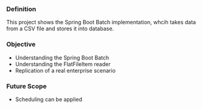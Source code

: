 ### Definition
This project shows the Spring Boot Batch implementation, whcih takes data from a CSV file and stores it into database.

### Objective
- Understanding the Spring Boot Batch
- Understanding  the FlatFileItem reader
- Replication of a real enterprise scenario
### Future Scope
* Scheduling can be applied